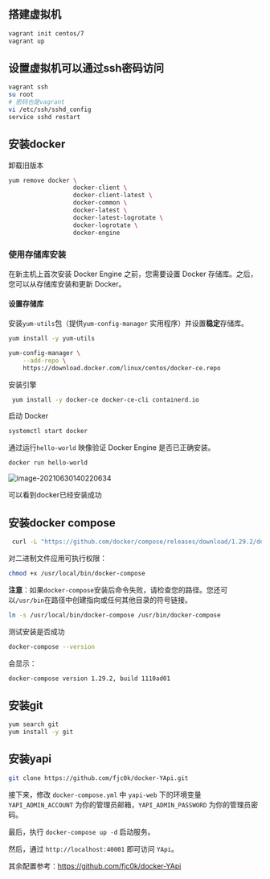 ## 搭建虚拟机

```bash
vagrant init centos/7
vagrant up
```

## 设置虚拟机可以通过ssh密码访问

```bash
vagrant ssh
su root
# 密码也是vagrant
vi /etc/ssh/sshd_config
service sshd restart
```



## 安装docker

卸载旧版本

```bash
yum remove docker \
                  docker-client \
                  docker-client-latest \
                  docker-common \
                  docker-latest \
                  docker-latest-logrotate \
                  docker-logrotate \
                  docker-engine
```

### 使用存储库安装

在新主机上首次安装 Docker Engine 之前，您需要设置 Docker 存储库。之后，您可以从存储库安装和更新 Docker。

#### 设置存储库

安装`yum-utils`包（提供`yum-config-manager` 实用程序）并设置**稳定**存储库。

```bash
yum install -y yum-utils

yum-config-manager \
    --add-repo \
    https://download.docker.com/linux/centos/docker-ce.repo
```

安装引擎

```bash
 yum install -y docker-ce docker-ce-cli containerd.io
```

启动 Docker

```bash
systemctl start docker
```

通过运行`hello-world` 映像验证 Docker Engine 是否已正确安装。

```bash
docker run hello-world
```

![image-20210630140220634](https://gitee.com/SaulJWu/blog-images/raw/master/images/20210630140220.png)

可以看到docker已经安装成功

## 安装docker compose

```bash
 curl -L "https://github.com/docker/compose/releases/download/1.29.2/docker-compose-$(uname -s)-$(uname -m)" -o /usr/local/bin/docker-compose
```

对二进制文件应用可执行权限：

```bash
chmod +x /usr/local/bin/docker-compose
```

**注意**：如果`docker-compose`安装后命令失败，请检查您的路径。您还可以`/usr/bin`在路径中创建指向或任何其他目录的符号链接。

```bash
ln -s /usr/local/bin/docker-compose /usr/bin/docker-compose
```

测试安装是否成功

```bash
docker-compose --version
```

会显示：

```txt
docker-compose version 1.29.2, build 1110ad01
```

## 安装git

```bash
yum search git
yum install -y git
```

## 安装yapi

```bash
git clone https://github.com/fjc0k/docker-YApi.git
```

接下来，修改 `docker-compose.yml` 中 `yapi-web` 下的环境变量 `YAPI_ADMIN_ACCOUNT` 为你的管理员邮箱，`YAPI_ADMIN_PASSWORD` 为你的管理员密码。

最后，执行 `docker-compose up -d` 启动服务。

然后，通过 `http://localhost:40001` 即可访问 `YApi`。

其余配置参考：https://github.com/fjc0k/docker-YApi